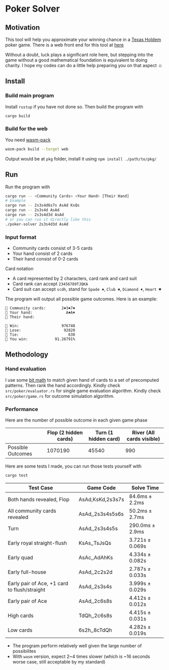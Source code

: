 # Poker Solver

## Motivation

This tool will help you approximate your winning chance in a [Texas Holdem](https://en.wikipedia.org/wiki/Texas_hold_%27em) poker game.
There is a web front end for this tool at [here](https://github.com/hucancode/poker-simulator)

Without a doubt, luck plays a significant role here,
but stepping into the game without a good mathematical foundation is equivalent to doing charity.
I hope my codes can do a little help preparing you on that aspect ☺

## Install

### Build main program

Install `rustup` if you have not done so. Then build the program with

```bash
cargo build
```

### Build for the web

You need [wasm-pack](https://rustwasm.github.io/wasm-pack/)

```bash
wasm-pack build --target web
```

Output would be at `pkg` folder, install it using `npm install ./path/to/pkg/`

## Run

Run the program with

```bash
cargo run -- <Community Cards> <Your Hand> [Their Hand]
# Example
cargo run -- 2s3s4d6s7s AsAd KsQs
cargo run -- 2s3s4d AsAd
cargo run -- 2s3s4d3d AsAd
# or you can run it directly like this
./poker-solver 2s3s4d3d AsAd
```

### Input format

- Community cards consist of 3-5 cards
- Your hand consist of 2 cards
- Their hand consist of 0-2 cards

Card notation

- A card represented by 2 characters, card rank and card suit
- Card rank can accept `23456789TJQKA`
- Card suit can accept `scdh`, stand for `Spade ♠`, `Club ♣`, `Diamond ♦`, `Heart ♥`

The program will output all possible game outcomes. Here is an example:

```
🎴 Community cards:       2♠3♠7♠
🎴 Your hand:               A♠A♦
🎴 Their hand:

👑 Win:                   976740
💸 Lose:                   92820
🤝 Tie:                      630
🧮 You win:            91.26791%
```

## Methodology

### Hand evaluation

I use some [bit math](<https://en.wikipedia.org/wiki/Mask_(computing)>) to match given hand of cards to a set of precomputed patterns. Then rank the hand accordingly.
Kindly check `src/poker/evaluator.rs` for single game evaluation algorithm.
Kindly check `src/poker/game.rs` for outcome simulation algorithm.

### Performance

Here are the number of possible outcome in each given game phase

|                   | Flop (2 hidden cards) | Turn (1 hidden card) | River (All cards visible) |
| ----------------- | --------------------- | -------------------- | ------------------------- |
| Possible Outcomes | 1070190               | 45540                | 990                       |

Here are some tests I made, you can run those tests yourself with

```bash
cargo test
```

| Test Case                                    | Game Code        | Solve Time      |
| -------------------------------------------- | ---------------- | --------------- |
| Both hands revealed, Flop                    | AsAd,KsKd,2s3s7s | 84.6ms ± 2.2ms  |
| All community cards revealed                 | AsAd,,2s3s4s5s6s | 50.2ms ± 2.7ms  |
| Turn                                         | AsAd,,2s3s4s5s   | 290.0ms ± 2.9ms |
| Early royal straight-flush                   | KsAs,,TsJsQs     | 3.721s ± 0.069s |
| Early quad                                   | AsAc,,AdAhKs     | 4.334s ± 0.082s |
| Early full-house                             | AsAd,,2c2s2d     | 2.787s ± 0.033s |
| Early pair of Ace, +1 card to flush/straight | AsAd,,2s3s4s     | 3.999s ± 0.029s |
| Early pair of Ace                            | AsAd,,2c6s8s     | 4.412s ± 0.012s |
| High cards                                   | TdQh,,2c6s8s     | 4.415s ± 0.031s |
| Low cards                                    | 6s2h,,8cTdQh     | 4.282s ± 0.019s |

- The program perform relatively well given the large number of possibilites
- With `wasm` version, expect 2~4 times slower (which is ~16 seconds worse case, still acceptable by my standard)
